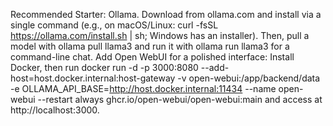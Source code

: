 Recommended Starter: Ollama. Download from ollama.com and install via a single command (e.g., on macOS/Linux: curl -fsSL https://ollama.com/install.sh | sh; Windows has an installer). Then, pull a model with ollama pull llama3 and run it with ollama run llama3 for a command-line chat. Add Open WebUI for a polished interface: Install Docker, then run docker run -d -p 3000:8080 --add-host=host.docker.internal:host-gateway -v open-webui:/app/backend/data -e OLLAMA_API_BASE=http://host.docker.internal:11434 --name open-webui --restart always ghcr.io/open-webui/open-webui:main and access at http://localhost:3000.